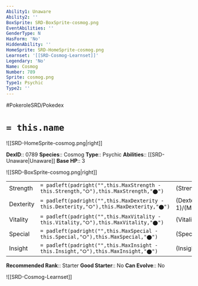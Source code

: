 ```yaml
---
Ability1: Unaware
Ability2: ''
BoxSprite: SRD-BoxSprite-cosmog.png
EventAbilities: ''
GenderType: N
HasForm: 'No'
HiddenAbility: ''
HomeSprite: SRD-HomeSprite-cosmog.png
Learnset: '[[SRD-Cosmog-Learnset]]'
Legendary: 'No'
Name: Cosmog
Number: 789
Sprite: cosmog.png
Type1: Psychic
Type2: ''
---
```


#PokeroleSRD/Pokedex

# `= this.name`

![[SRD-HomeSprite-cosmog.png|right]]

**DexID**:: 0789
**Species**:: Cosmog
**Type**:: Psychic
**Abilities**:: [[SRD-Unaware|Unaware]]
**Base HP**:: 3

![[SRD-BoxSprite-cosmog.png|right]]

|           |                                                                                        |                                          |
| --------- | -------------------------------------------------------------------------------------- | ---------------------------------------- |
| Strength  | `= padleft(padright("",this.MaxStrength - this.Strength,"⭘"),this.MaxStrength,"⬤")`    | (Strength::1)/(MaxStrength::3)   |
| Dexterity | `= padleft(padright("",this.MaxDexterity - this.Dexterity,"⭘"),this.MaxDexterity,"⬤")` | (Dexterity:: 1)/(MaxDexterity::3) |
| Vitality  | `= padleft(padright("",this.MaxVitality - this.Vitality,"⭘"),this.MaxVitality,"⬤")`    | (Vitality::1)/(MaxVitality::3)   |
| Special   | `= padleft(padright("",this.MaxSpecial - this.Special,"⭘"),this.MaxSpecial,"⬤")`       | (Special::1)/(MaxSpecial::3)     |
| Insight   | `= padleft(padright("",this.MaxInsight - this.Insight,"⭘"),this.MaxInsight,"⬤")`       | (Insight::1)/(MaxInsight::3)     |

**Recommended Rank**:: Starter
**Good Starter**:: No
**Can Evolve**:: No

![[SRD-Cosmog-Learnset]]